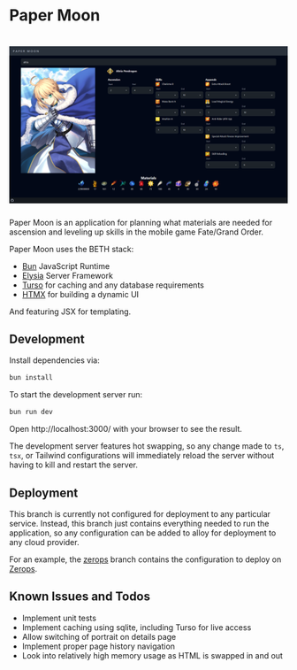 # Paper Moon

<h1 align="center">
    <img src="https://raw.githubusercontent.com/jbillote/paper-moon/refs/heads/main/.github/images/screenshot.png" alt="PaperMoon">
</h1>

Paper Moon is an application for planning what materials are needed for
ascension and leveling up skills in the mobile game Fate/Grand Order.

Paper Moon uses the BETH stack:
- [Bun](https://bun.sh/) JavaScript Runtime
- [Elysia](https://elysiajs.com/) Server Framework
- [Turso](https://turso.tech/) for caching and any database requirements
- [HTMX](https://htmx.org/) for building a dynamic UI

And featuring JSX for templating.

## Development

Install dependencies via:
```bash
bun install
```

To start the development server run:
```bash
bun run dev
```

Open http://localhost:3000/ with your browser to see the result.

The development server features hot swapping, so any change made to `ts`, `tsx`, 
or Tailwind configurations will immediately reload the server without having to 
kill and restart the server.

## Deployment

This branch is currently not configured for deployment to any particular service. 
Instead, this branch just contains everything needed to run the application, so 
any configuration can be added to alloy for deployment to any cloud provider.

For an example, the [zerops](https://github.com/jbillote/paper-moon/tree/zerops) 
branch contains the configuration to deploy on [Zerops](https://zerops.io/).

## Known Issues and Todos
- Implement unit tests
- Implement caching using sqlite, including Turso for live access
- Allow switching of portrait on details page
- Implement proper page history navigation
- Look into relatively high memory usage as HTML is swapped in and out
